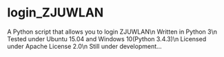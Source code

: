 # login_ZJUWLAN
A Python script that allows you to login ZJUWLAN\n
Written in Python 3\n
Tested under Ubuntu 15.04 and Windows 10(Python 3.4.3)\n
Licensed under Apache License 2.0\n
Still under development...
